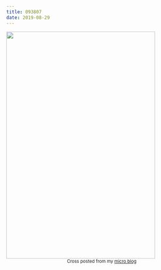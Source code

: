 ```yaml
---
title: 093807
date: 2019-08-29
---
```


<p> </p>
<img src="https://JoshNicholas.micro.blog/uploads/2019/827aa5d933.jpg" width="393" height="600" alt="" />
<br>
<center><small>Cross posted from my <a href='http://micro.blog/joshnicholas'>micro blog</a></small></center>
<br>
